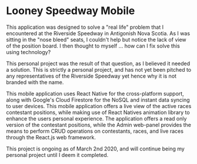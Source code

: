 # Looney Speedway Mobile

This application was designed to solve a "real life" problem that I encountered at the Riverside Speedway in Antigonish Nova Scotia. As I was sitting in the "nose bleed" seats, I couldn't help but notice the lack of view of the position board. I then thought to myself ... how can I fix solve this using technology?

This personal project was the result of that question, as I believed it needed a solution. This is strictly a personal project, and has not yet been pitched to any representatives of the Riverside Speedway yet hence why it is not branded with the name.

This mobile application uses React Native for the cross-platform support, along with Google's Cloud Firestore for the NoSQL and instant data syncing to user devices. This mobile application offers a live view of the active races contestant positions, while making use of React Natives animation library to enhance the users personal experience. The application offers a read only version of the contestant positions, while the Admin web-panel provides the means to perform CRUD operations on contestants, races, and live races through the React.js web framework.

This project is ongoing as of March 2nd 2020, and will continue being my personal project until I deem it completed.
